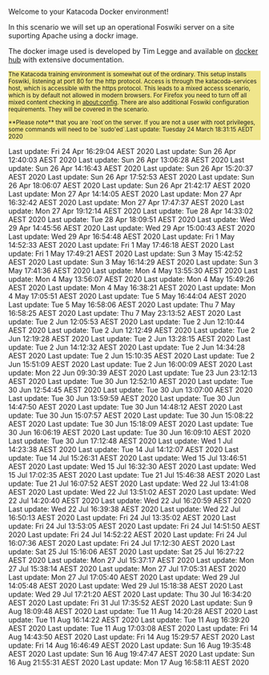 Welcome to your Katacoda Docker environment!

In this scenario we will set up an operational Foswiki server on a site suporting Apache using a dockr image.

The docker image used is developed by Tim Legge and available on
[docker hub](https://hub.docker.com/r/timlegge/docker-foswiki)
with extensive documentation.

<div style="background-color: khaki; font-size: smaller" >

The Katacoda training environment is somewhat out of the ordinary. This setup installs Foswiki, listening at port 80 for the http protocol.
Access is through the katacoda-services host, which is accessible with the https protocol.
This leads to a mixed access scenario, which is by default not allowed in modern browsers.
For Firefox  you need to turn off all mixed content checking in
[about:config](https://docs.sdl.com/LiveContent/content/en-US/SDL%20Web-v5/GUID-A96F0612-53DE-4E35-AE09-48D57146D6E4).
There are also additional Foswiki configuration requirements. They will be covered in the scenario.
<p />
**Please note** that you are `root`on the server.
If you are not a user with root privileges, some commands will need to be `sudo'ed`.Last update: Tuesday 24 March  18:31:15 AEDT 2020
</div>


Last update: Fri 24 Apr 16:29:04 AEST 2020
Last update: Sun 26 Apr 12:40:03 AEST 2020
Last update: Sun 26 Apr 13:06:28 AEST 2020
Last update: Sun 26 Apr 14:16:43 AEST 2020
Last update: Sun 26 Apr 15:20:37 AEST 2020
Last update: Sun 26 Apr 17:52:53 AEST 2020
Last update: Sun 26 Apr 18:06:07 AEST 2020
Last update: Sun 26 Apr 21:42:17 AEST 2020
Last update: Mon 27 Apr 14:14:05 AEST 2020
Last update: Mon 27 Apr 16:32:42 AEST 2020
Last update: Mon 27 Apr 17:47:37 AEST 2020
Last update: Mon 27 Apr 19:12:14 AEST 2020
Last update: Tue 28 Apr 14:33:02 AEST 2020
Last update: Tue 28 Apr 18:09:51 AEST 2020
Last update: Wed 29 Apr 14:45:56 AEST 2020
Last update: Wed 29 Apr 15:00:43 AEST 2020
Last update: Wed 29 Apr 16:54:48 AEST 2020
Last update: Fri  1 May 14:52:33 AEST 2020
Last update: Fri  1 May 17:46:18 AEST 2020
Last update: Fri  1 May 17:49:21 AEST 2020
Last update: Sun  3 May 15:42:52 AEST 2020
Last update: Sun  3 May 16:14:29 AEST 2020
Last update: Sun  3 May 17:41:36 AEST 2020
Last update: Mon  4 May 13:55:30 AEST 2020
Last update: Mon  4 May 13:56:07 AEST 2020
Last update: Mon  4 May 15:49:26 AEST 2020
Last update: Mon  4 May 16:38:21 AEST 2020
Last update: Mon  4 May 17:05:51 AEST 2020
Last update: Tue  5 May 16:44:04 AEST 2020
Last update: Tue  5 May 16:58:06 AEST 2020
Last update: Thu  7 May 16:58:25 AEST 2020
Last update: Thu  7 May 23:13:52 AEST 2020
Last update: Tue  2 Jun 12:05:53 AEST 2020
Last update: Tue  2 Jun 12:10:44 AEST 2020
Last update: Tue  2 Jun 12:12:49 AEST 2020
Last update: Tue  2 Jun 12:19:28 AEST 2020
Last update: Tue  2 Jun 13:28:15 AEST 2020
Last update: Tue  2 Jun 14:12:32 AEST 2020
Last update: Tue  2 Jun 14:34:28 AEST 2020
Last update: Tue  2 Jun 15:10:35 AEST 2020
Last update: Tue  2 Jun 15:51:09 AEST 2020
Last update: Tue  2 Jun 16:00:09 AEST 2020
Last update: Mon 22 Jun 09:30:39 AEST 2020
Last update: Tue 23 Jun 23:12:13 AEST 2020
Last update: Tue 30 Jun 12:52:10 AEST 2020
Last update: Tue 30 Jun 12:54:45 AEST 2020
Last update: Tue 30 Jun 13:07:00 AEST 2020
Last update: Tue 30 Jun 13:59:59 AEST 2020
Last update: Tue 30 Jun 14:47:50 AEST 2020
Last update: Tue 30 Jun 14:48:12 AEST 2020
Last update: Tue 30 Jun 15:07:57 AEST 2020
Last update: Tue 30 Jun 15:08:22 AEST 2020
Last update: Tue 30 Jun 15:18:09 AEST 2020
Last update: Tue 30 Jun 16:06:19 AEST 2020
Last update: Tue 30 Jun 16:09:10 AEST 2020
Last update: Tue 30 Jun 17:12:48 AEST 2020
Last update: Wed  1 Jul 14:23:38 AEST 2020
Last update: Tue 14 Jul 14:12:07 AEST 2020
Last update: Tue 14 Jul 15:26:31 AEST 2020
Last update: Wed 15 Jul 13:46:51 AEST 2020
Last update: Wed 15 Jul 16:32:30 AEST 2020
Last update: Wed 15 Jul 17:02:35 AEST 2020
Last update: Tue 21 Jul 15:46:38 AEST 2020
Last update: Tue 21 Jul 16:07:52 AEST 2020
Last update: Wed 22 Jul 13:41:08 AEST 2020
Last update: Wed 22 Jul 13:51:02 AEST 2020
Last update: Wed 22 Jul 14:20:40 AEST 2020
Last update: Wed 22 Jul 16:20:59 AEST 2020
Last update: Wed 22 Jul 16:39:38 AEST 2020
Last update: Wed 22 Jul 16:50:13 AEST 2020
Last update: Fri 24 Jul 13:35:02 AEST 2020
Last update: Fri 24 Jul 13:53:05 AEST 2020
Last update: Fri 24 Jul 14:51:50 AEST 2020
Last update: Fri 24 Jul 14:52:22 AEST 2020
Last update: Fri 24 Jul 16:07:36 AEST 2020
Last update: Fri 24 Jul 17:12:30 AEST 2020
Last update: Sat 25 Jul 15:16:06 AEST 2020
Last update: Sat 25 Jul 16:27:22 AEST 2020
Last update: Mon 27 Jul 15:37:17 AEST 2020
Last update: Mon 27 Jul 15:38:14 AEST 2020
Last update: Mon 27 Jul 17:05:31 AEST 2020
Last update: Mon 27 Jul 17:05:40 AEST 2020
Last update: Wed 29 Jul 14:05:48 AEST 2020
Last update: Wed 29 Jul 15:18:38 AEST 2020
Last update: Wed 29 Jul 17:21:20 AEST 2020
Last update: Thu 30 Jul 16:34:20 AEST 2020
Last update: Fri 31 Jul 17:35:52 AEST 2020
Last update: Sun  9 Aug 18:09:48 AEST 2020
Last update: Tue 11 Aug 14:20:28 AEST 2020
Last update: Tue 11 Aug 16:14:22 AEST 2020
Last update: Tue 11 Aug 16:39:20 AEST 2020
Last update: Tue 11 Aug 17:03:08 AEST 2020
Last update: Fri 14 Aug 14:43:50 AEST 2020
Last update: Fri 14 Aug 15:29:57 AEST 2020
Last update: Fri 14 Aug 16:46:49 AEST 2020
Last update: Sun 16 Aug 19:35:48 AEST 2020
Last update: Sun 16 Aug 19:47:47 AEST 2020
Last update: Sun 16 Aug 21:55:31 AEST 2020
Last update: Mon 17 Aug 16:58:11 AEST 2020
